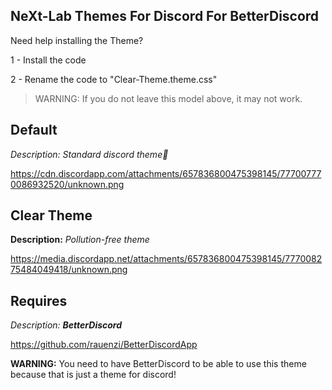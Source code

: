 ## NeXt-Lab Themes For Discord For BetterDiscord
Need help installing the Theme?

1 - Install the code

2 - Rename the code to "Clear-Theme.theme.css"

> WARNING: If you do not leave this model above, it may not work.

## Default

*Description:* <i>Standard discord theme🏻</i>

https://cdn.discordapp.com/attachments/657836800475398145/777007770086932520/unknown.png

## Clear Theme

**Description:** <i>Pollution-free theme</i>

https://media.discordapp.net/attachments/657836800475398145/777008275484049418/unknown.png

## Requires

*Description:* ***BetterDiscord***

https://github.com/rauenzi/BetterDiscordApp

**WARNING:** You need to have BetterDiscord to be able to use this theme because that is just a theme for discord!
